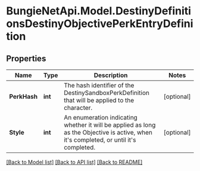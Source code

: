 
# BungieNetApi.Model.DestinyDefinitionsDestinyObjectivePerkEntryDefinition

## Properties

Name | Type | Description | Notes
------------ | ------------- | ------------- | -------------
**PerkHash** | **int** | The hash identifier of the DestinySandboxPerkDefinition that will be applied to the character. | [optional] 
**Style** | **int** | An enumeration indicating whether it will be applied as long as the Objective is active, when it&#39;s completed, or until it&#39;s completed. | [optional] 

[[Back to Model list]](../README.md#documentation-for-models)
[[Back to API list]](../README.md#documentation-for-api-endpoints)
[[Back to README]](../README.md)

